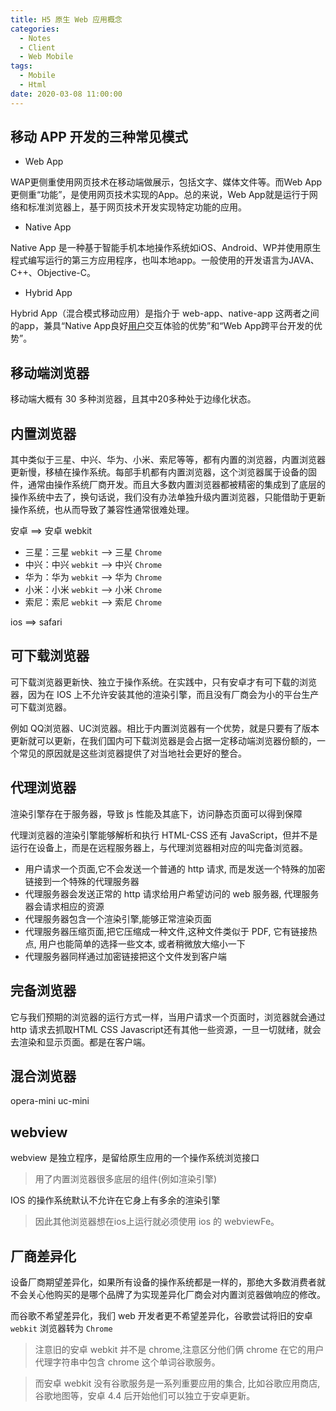 ```yaml
---
title: H5 原生 Web 应用概念
categories:
  - Notes
  - Client
  - Web Mobile
tags:
  - Mobile
  - Html
date: 2020-03-08 11:00:00
---
```


## 移动 APP 开发的三种常见模式

- Web App

WAP更侧重使用网页技术在移动端做展示，包括文字、媒体文件等。而Web App更侧重“功能”，是使用网页技术实现的App。总的来说，Web App就是运行于网络和标准浏览器上，基于网页技术开发实现特定功能的应用。

- Native App

Native App 是一种基于智能手机本地操作系统如iOS、Android、WP并使用原生程式编写运行的第三方应用程序，也叫本地app。一般使用的开发语言为JAVA、C++、Objective-C。

- Hybrid App

Hybrid App（混合模式移动应用）是指介于 web-app、native-app 这两者之间的app，兼具“Native App良好[用户](https://baike.baidu.com/item/用户/3621489)交互体验的优势”和“Web App跨平台开发的优势”。

<!-- more -->

## 移动端浏览器

移动端大概有 30 多种浏览器，且其中20多种处于边缘化状态。

## 内置浏览器

其中类似于三星、中兴、华为、小米、索尼等等，都有内置的浏览器，内置浏览器更新慢，移植在操作系统。每部手机都有内置浏览器，这个浏览器属于设备的固件，通常由操作系统厂商开发。而且大多数内置浏览器都被精密的集成到了底层的操作系统中去了，换句话说，我们没有办法单独升级内置浏览器，只能借助于更新操作系统，也从而导致了兼容性通常很难处理。

安卓 ==> 安卓 webkit

- ​三星：三星 `webkit` --> 三星 `Chrome`
- ​中兴：中兴 `webkit` --> 中兴 `Chrome`
- ​华为：华为 `webkit` --> 华为 `Chrome`
- ​小米：小米 `webkit` --> 小米 `Chrome`
- ​索尼：索尼 `webkit` --> 索尼 `Chrome`

ios ==> safari

## 可下载浏览器

可下载浏览器更新快、独立于操作系统。在实践中，只有安卓才有可下载的浏览器，因为在 IOS 上不允许安装其他的渲染引擎，而且没有厂商会为小的平台生产可下载浏览器。

例如 QQ浏览器、UC浏览器。相比于内置浏览器有一个优势，就是只要有了版本更新就可以更新，在我们国内可下载浏览器是会占据一定移动端浏览器份额的，一个常见的原因就是这些浏览器提供了对当地社会更好的整合。

## 代理浏览器

渲染引擎存在于服务器，导致 js 性能及其底下，访问静态页面可以得到保障

代理浏览器的渲染引擎能够解析和执行 HTML-CSS 还有 JavaScript，但并不是运行在设备上，而是在远程服务器上，与代理浏览器相对应的叫完备浏览器。

- 用户请求一个页面,它不会发送一个普通的 http 请求, 而是发送一个特殊的加密链接到一个特殊的代理服务器
- 代理服务器会发送正常的 http 请求给用户希望访问的 web 服务器, 代理服务器会请求相应的资源
- 代理服务器包含一个渲染引擎,能够正常渲染页面
- 代理服务器压缩页面,把它压缩成一种文件,这种文件类似于 PDF, 它有链接热点, 用户也能简单的选择一些文本, 或者稍微放大缩小一下
- 代理服务器同样通过加密链接把这个文件发到客户端

## 完备浏览器

它与我们预期的浏览器的运行方式一样，当用户请求一个页面时，浏览器就会通过 http 请求去抓取HTML CSS Javascript还有其他一些资源，一旦一切就绪，就会去渲染和显示页面。都是在客户端。

## 混合浏览器

opera-mini	uc-mini

## webview

webview 是独立程序，是留给原生应用的一个操作系统浏览接口

> 用了内置浏览器很多底层的组件(例如渲染引擎)

IOS 的操作系统默认不允许在它身上有多余的渲染引擎

> 因此其他浏览器想在ios上运行就必须使用 ios 的 webviewFe。

## 厂商差异化

设备厂商期望差异化，如果所有设备的操作系统都是一样的，那绝大多数消费者就不会关心他购买的是哪个品牌了为实现差异化厂商会对内置浏览器做响应的修改。

而谷歌不希望差异化，我们 web 开发者更不希望差异化，谷歌尝试将旧的安卓 `webkit` 浏览器转为 `Chrome`

> 注意旧的安卓 webkit 并不是 chrome,注意区分他们俩 chrome 在它的用户代理字符串中包含 chrome 这个单词谷歌服务。

> 而安卓 webkit 没有谷歌服务是一系列重要应用的集合, 比如谷歌应用商店, 谷歌地图等，安卓 4.4 后开始他们可以独立于安卓更新。




